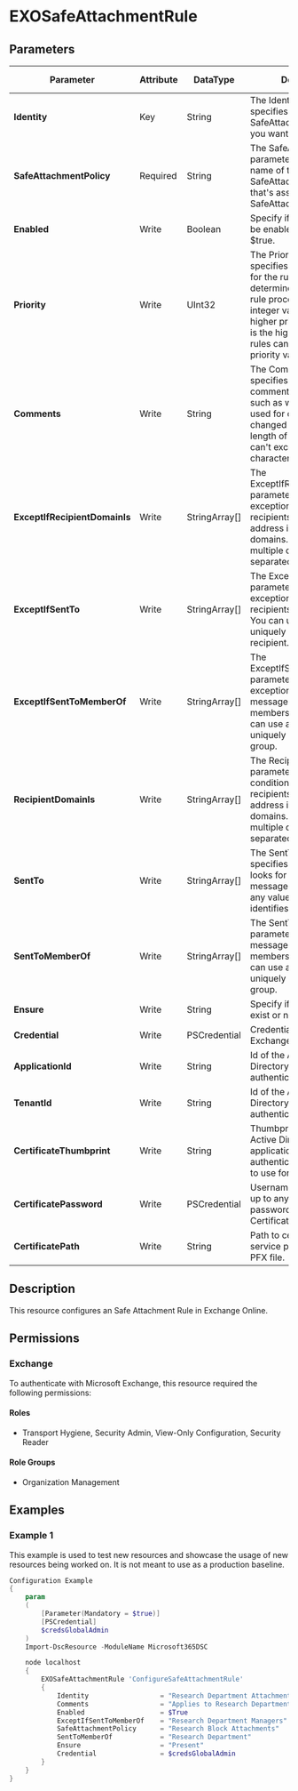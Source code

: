 ﻿# EXOSafeAttachmentRule

## Parameters

| Parameter | Attribute | DataType | Description | Allowed Values |
| --- | --- | --- | --- | --- |
| **Identity** | Key | String | The Identity parameter specifies the name of the SafeAttachment rule that you want to modify. | |
| **SafeAttachmentPolicy** | Required | String | The SafeAttachmentPolicy parameter specifies the name of the SafeAttachment policy that's associated with the SafeAttachment rule. | |
| **Enabled** | Write | Boolean | Specify if this rule should be enabled. Default is $true. | |
| **Priority** | Write | UInt32 | The Priority parameter specifies a priority value for the rule that determines the order of rule processing. A lower integer value indicates a higher priority, the value 0 is the highest priority, and rules can't have the same priority value. | |
| **Comments** | Write | String | The Comments parameter specifies informative comments for the rule, such as what the rule is used for or how it has changed over time. The length of the comment can't exceed 1024 characters. | |
| **ExceptIfRecipientDomainIs** | Write | StringArray[] | The ExceptIfRecipientDomainIs parameter specifies an exception that looks for recipients with email address in the specified domains. You can specify multiple domains separated by commas. | |
| **ExceptIfSentTo** | Write | StringArray[] | The ExceptIfSentTo parameter specifies an exception that looks for recipients in messages. You can use any value that uniquely identifies the recipient. | |
| **ExceptIfSentToMemberOf** | Write | StringArray[] | The ExceptIfSentToMemberOf parameter specifies an exception that looks for messages sent to members of groups. You can use any value that uniquely identifies the group. | |
| **RecipientDomainIs** | Write | StringArray[] | The RecipientDomainIs parameter specifies a condition that looks for recipients with email address in the specified domains. You can specify multiple domains separated by commas. | |
| **SentTo** | Write | StringArray[] | The SentTo parameter specifies a condition that looks for recipients in messages. You can use any value that uniquely identifies the recipient. | |
| **SentToMemberOf** | Write | StringArray[] | The SentToMemberOf parameter looks for messages sent to members of groups. You can use any value that uniquely identifies the group. | |
| **Ensure** | Write | String | Specify if this rule should exist or not. | `Present`, `Absent` |
| **Credential** | Write | PSCredential | Credentials of the Exchange Global Admin | |
| **ApplicationId** | Write | String | Id of the Azure Active Directory application to authenticate with. | |
| **TenantId** | Write | String | Id of the Azure Active Directory tenant used for authentication. | |
| **CertificateThumbprint** | Write | String | Thumbprint of the Azure Active Directory application's authentication certificate to use for authentication. | |
| **CertificatePassword** | Write | PSCredential | Username can be made up to anything but password will be used for CertificatePassword | |
| **CertificatePath** | Write | String | Path to certificate used in service principal usually a PFX file. | |

## Description

This resource configures an Safe Attachment Rule in Exchange Online.

## Permissions


### Exchange

To authenticate with Microsoft Exchange, this resource required the following permissions:

#### Roles

- Transport Hygiene, Security Admin, View-Only Configuration, Security Reader

#### Role Groups

- Organization Management

## Examples

### Example 1

This example is used to test new resources and showcase the usage of new resources being worked on.
It is not meant to use as a production baseline.

```powershell
Configuration Example
{
    param
    (
        [Parameter(Mandatory = $true)]
        [PSCredential]
        $credsGlobalAdmin
    )
    Import-DscResource -ModuleName Microsoft365DSC

    node localhost
    {
        EXOSafeAttachmentRule 'ConfigureSafeAttachmentRule'
        {
            Identity                  = "Research Department Attachment Rule"
            Comments                  = "Applies to Research Department, except managers"
            Enabled                   = $True
            ExceptIfSentToMemberOf    = "Research Department Managers"
            SafeAttachmentPolicy      = "Research Block Attachments"
            SentToMemberOf            = "Research Department"
            Ensure                    = "Present"
            Credential                = $credsGlobalAdmin
        }
    }
}
```

